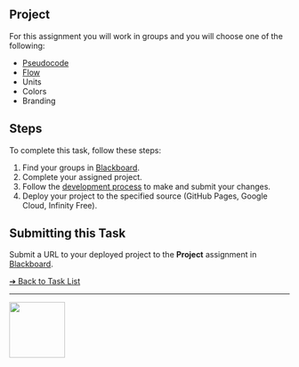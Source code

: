 <style>@import url("//readme.codeadam.ca/readme.css");</style>

## Project

For this assignment you will work in groups and you will choose one of the following:

- [Pseudocode](https://pseudocodecodeadam.ca)
- [Flow](https://flow.brickmmo.com/)
- Units
- Colors
- Branding

## Steps

To complete this task, follow these steps:

1. Find your groups in [Blackboard](https://learn.humber.ca/).
2. Complete your assigned project.
3. Follow the [development process](development-process) to make and submit your changes.
4. Deploy your project to the specified source (GitHub Pages, Google Cloud, Infinity Free).

## Submitting this Task

Submit a URL to your deployed project to the **Project** assignment in [Blackboard](https://learn.humber.ca/).

[&#10132; Back to Task List](/)

---

<a href="https://brickmmo.com">
<img src="https://brickmmo.com/images/brickmmo-logo-horizontal.jpg" width="100">
</a>
